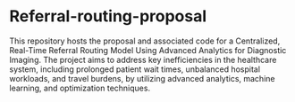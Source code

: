 # Referral-routing-proposal

This repository hosts the proposal and associated code for a Centralized, Real-Time Referral Routing Model Using Advanced Analytics for Diagnostic Imaging. The project aims to address key inefficiencies in the healthcare system, including prolonged patient wait times, unbalanced hospital workloads, and travel burdens, by utilizing advanced analytics, machine learning, and optimization techniques.


